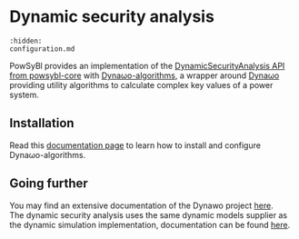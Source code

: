# Dynamic security analysis

```{toctree}
:hidden:
configuration.md
```

PowSyBl provides an implementation of the [DynamicSecurityAnalysis API from powsybl-core](inv:powsyblcore:*:*#simulation/dynamic_security/index) with [Dynaωo-algorithms](https://dynawo.github.io/about/dynalgo), a wrapper around [Dynaωo](https://dynawo.github.io) providing utility algorithms to calculate complex key values of a power system.

## Installation

Read this [documentation page](https://dynawo.github.io/install/dynalgo) to learn how to install and configure Dynaωo-algorithms.

## Going further

You may find an extensive documentation of the Dynawo project [here](https://github.com/dynawo/dynawo/releases/latest/download/DynawoDocumentation.pdf).  
The dynamic security analysis uses the same dynamic models supplier as the dynamic simulation implementation, documentation can be found [here](../dynamic_simulation/dynamic-models-mapping).

